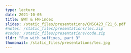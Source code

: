 ```yaml
---
type: lecture
date: 2021-10-05
title: BWT & FM-index
slides: /static_files/presentations/CMSC423_F21_6.pdf
#notes: /static_files/presentations/lec.zip
#codes: /static_files/presentations/code.zip
tldr: "Fun with suffixes, part 3"
thumbnail: /static_files/presentations/lec.jpg
---
```

